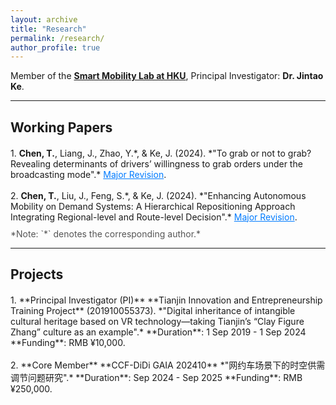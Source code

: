 ```yaml
---
layout: archive
title: "Research"
permalink: /research/
author_profile: true
---
```



Member of the **[Smart Mobility Lab at HKU](https://sites.google.com/view/kejintao/home)**, Principal Investigator: **Dr. Jintao Ke**.

---

## Working Papers

<div style="margin-top: 20px;">
1. <strong>Chen, T.</strong>, Liang, J., Zhao, Y.*, & Ke, J. (2024).  
   *"To grab or not to grab? Revealing determinants of drivers’ willingness to grab orders under the broadcasting mode".*  
   <span style="color: #007bff;"><u>Major Revision</u></span>.
   <br><br>
2. <strong>Chen, T.</strong>, Liu, J., Feng, S.*, & Ke, J. (2024).  
   *"Enhancing Autonomous Mobility on Demand Systems: A Hierarchical Repositioning Approach Integrating Regional-level and Route-level Decision".*  
   <span style="color: #007bff;"><u>Major Revision</u></span>.
</div>

<div style="margin-top: 10px; font-size: 14px; color: #555;">
*Note: `*` denotes the corresponding author.*
</div>

---

## Projects

<div style="margin-top: 20px;">
1. **Principal Investigator (PI)**  
   **Tianjin Innovation and Entrepreneurship Training Project** (201910055373).  
   *"Digital inheritance of intangible cultural heritage based on VR technology—taking Tianjin’s “Clay Figure Zhang” culture as an example".*  
   **Duration**: 1 Sep 2019 - 1 Sep 2024  
   **Funding**: RMB ¥10,000.
   <br><br>
2. **Core Member**  
   **CCF-DiDi GAIA 202410**  
   *"网约车场景下的时空供需调节问题研究".*  
   **Duration**: Sep 2024 - Sep 2025  
   **Funding**: RMB ¥250,000.
</div>
